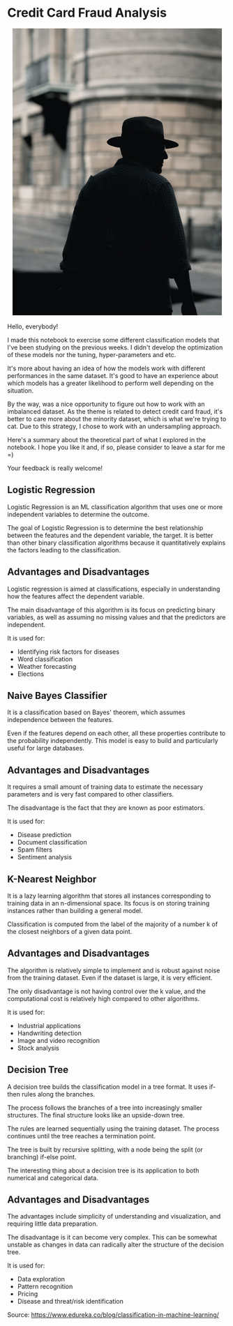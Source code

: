 # Credit Card Fraud Analysis

<p align="center">
  <img src="detective.png" >
</p>

Hello, everybody!

I made this notebook to exercise some different classification models that I've been studying on the previous weeks. I didn't develop the optimization of these models nor the tuning, hyper-parameters and etc.

It's more about having an idea of how the models work with different performances in the same dataset. It's good to have an experience about which models has a greater likelihood to perform well depending on the situation.

By the way, was a nice opportunity to figure out how to work with an imbalanced dataset. As the theme is related to detect credit card fraud, it's better to care more about the minority dataset, which is what we're trying to cat. Due to this strategy, I chose to work with an undersampling approach.

Here's a summary about the theoretical part of what I explored in the notebook. I hope you like it and, if so, please consider to leave a star for me =)

Your feedback is really welcome!

## Logistic Regression

Logistic Regression is an ML classification algorithm that uses one or more independent variables to determine the outcome.

The goal of Logistic Regression is to determine the best relationship between the features and the dependent variable, the target. It is better than other binary classification algorithms because it quantitatively explains the factors leading to the classification.

## Advantages and Disadvantages

Logistic regression is aimed at classifications, especially in understanding how the features affect the dependent variable.

The main disadvantage of this algorithm is its focus on predicting binary variables, as well as assuming no missing values and that the predictors are independent.

It is used for:

- Identifying risk factors for diseases
- Word classification
- Weather forecasting
- Elections

## Naive Bayes Classifier

It is a classification based on Bayes' theorem, which assumes independence between the features.

Even if the features depend on each other, all these properties contribute to the probability independently. This model is easy to build and particularly useful for large databases.

## Advantages and Disadvantages

It requires a small amount of training data to estimate the necessary parameters and is very fast compared to other classifiers.

The disadvantage is the fact that they are known as poor estimators.

It is used for:

- Disease prediction
- Document classification
- Spam filters
- Sentiment analysis

## K-Nearest Neighbor

It is a lazy learning algorithm that stores all instances corresponding to training data in an n-dimensional space. Its focus is on storing training instances rather than building a general model.

Classification is computed from the label of the majority of a number k of the closest neighbors of a given data point.

## Advantages and Disadvantages

The algorithm is relatively simple to implement and is robust against noise from the training dataset. Even if the dataset is large, it is very efficient.

The only disadvantage is not having control over the k value, and the computational cost is relatively high compared to other algorithms.

It is used for:

- Industrial applications
- Handwriting detection
- Image and video recognition
- Stock analysis

## Decision Tree

A decision tree builds the classification model in a tree format. It uses if-then rules along the branches.

The process follows the branches of a tree into increasingly smaller structures. The final structure looks like an upside-down tree.

The rules are learned sequentially using the training dataset. The process continues until the tree reaches a termination point.

The tree is built by recursive splitting, with a node being the split (or branching) if-else point.

The interesting thing about a decision tree is its application to both numerical and categorical data.

## Advantages and Disadvantages

The advantages include simplicity of understanding and visualization, and requiring little data preparation.

The disadvantage is it can become very complex. This can be somewhat unstable as changes in data can radically alter the structure of the decision tree.

It is used for:

- Data exploration
- Pattern recognition
- Pricing
- Disease and threat/risk identification


Source:
https://www.edureka.co/blog/classification-in-machine-learning/
